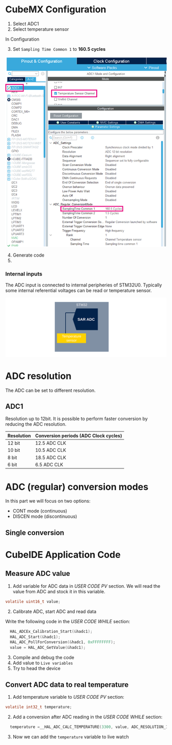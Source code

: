 # CubeMX Configuration

1. Select ADC1
2. Select temperature sensor

In Configuration

3. Set `Sampling Time Common 1` to **160.5 cycles**

![alt text](./img/cubemx1.png)

4. Generate code
5. 
### **Internal inputs**

The ADC input is connected to internal peripheries of STM32U0.
Typically some internal referential voltages can be read or temperature sensor.

![internal input](./img/internal_input.svg)

# ADC resolution

The ADC can be set to different resolution.

## ADC1

Resolution up to 12bit.
It is possible to perform faster conversion by reducing the ADC resolution.

| Resolution | Conversion periods (ADC Clock cycles) |
|------------|--------------------|
| 12 bit     | 12.5 ADC CLK       |
| 10 bit     | 10.5 ADC CLK       |
| 8 bit      | 18.5 ADC CLK       |
| 6 bit      | 6.5 ADC CLK        |


# ADC (regular) conversion modes

In this part we will focus on two options:

- CONT mode (continuous)
- DISCEN mode (discontinuous)

## Single conversion

# CubeIDE Application Code

## Measure ADC value

1. Add variable for ADC data in *USER CODE PV* section. We will read the value from ADC and stock it in this variable.

```c
volatile uint16_t value;
```

2. Calibrate ADC, start ADC and read data

Write the following code in the *USER CODE WHILE* section:

```c
  HAL_ADCEx_Calibration_Start(&hadc1);
  HAL_ADC_Start(&hadc1);
  HAL_ADC_PollForConversion(&hadc1, 0xFFFFFFFF);
  value = HAL_ADC_GetValue(&hadc1);
```

3. Compile and debug the code
4. Add value to `Live variables`
5. Try to head the device


## Convert ADC data to real temperature

1. Add temperature variable to *USER CODE PV* section:

```c
volatile int32_t temperature;
```

2. Add a conversion after ADC reading in the *USER CODE WHILE* section:

```c
  temperature =__HAL_ADC_CALC_TEMPERATURE(3300, value, ADC_RESOLUTION_12B);
```

3. Now we can add the `temperature` variable to live watch
